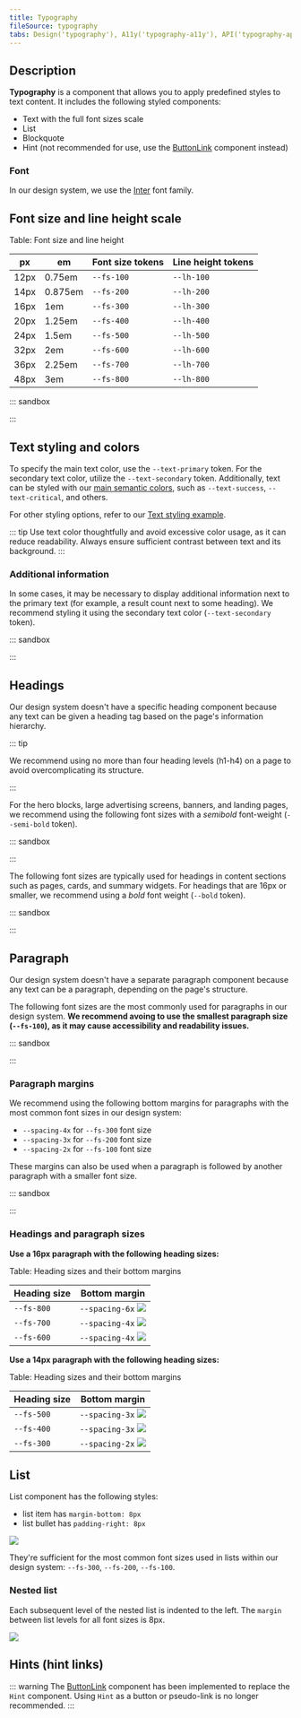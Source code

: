 ```yaml
---
title: Typography
fileSource: typography
tabs: Design('typography'), A11y('typography-a11y'), API('typography-api'), Example('typography-code'), Changelog('typography-changelog')
---
```


## Description

**Typography** is a component that allows you to apply predefined styles to text content. It includes the following styled components:

- Text with the full font sizes scale
- List
- Blockquote
- Hint (not recommended for use, use the [ButtonLink](../../components/button/button-code#button-looking-like-link) component instead)

### Font

In our design system, we use the [Inter](https://fonts.google.com/specimen/Inter?query=inter) font family.

## Font size and line height scale

Table: Font size and line height

| px   | em      | Font size tokens | Line height tokens |
| ---- | ------- | ---------------- | ------------------ |
| 12px | 0.75em  | `--fs-100`       | `--lh-100`         |
| 14px | 0.875em | `--fs-200`       | `--lh-200`         |
| 16px | 1em     | `--fs-300`       | `--lh-300`         |
| 20px | 1.25em  | `--fs-400`       | `--lh-400`         |
| 24px | 1.5em   | `--fs-500`       | `--lh-500`         |
| 32px | 2em     | `--fs-600`       | `--lh-600`         |
| 36px | 2.25em  | `--fs-700`       | `--lh-700`         |
| 48px | 3em     | `--fs-800`       | `--lh-800`         |

::: sandbox

<script lang="tsx">
  export Demo from 'stories/components/typography/docs/examples/font-size-and-line-height.tsx';
</script>

:::

## Text styling and colors

To specify the main text color, use the `--text-primary` token. For the secondary text color, utilize the `--text-secondary` token. Additionally, text can be styled with our [main semantic colors](/style/design-tokens/design-tokens#semantic-tokens), such as `--text-success`, `--text-critical`, and others.

For other styling options, refer to our [Text styling example](/style/typography/typography-code#text-styling).

::: tip
Use text color thoughtfully and avoid excessive color usage, as it can reduce readability. Always ensure sufficient contrast between text and its background.
:::

### Additional information

In some cases, it may be necessary to display additional information next to the primary text (for example, a result count next to some heading). We recommend styling it using the secondary text color (`--text-secondary` token).

::: sandbox

<script lang="tsx">
  export Demo from 'stories/components/typography/docs/examples/additional-information.tsx';
</script>

:::

## Headings

Our design system doesn't have a specific heading component because any text can be given a heading tag based on the page's information hierarchy.

::: tip

We recommend using no more than four heading levels (h1-h4) on a page to avoid overcomplicating its structure.

:::

For the hero blocks, large advertising screens, banners, and landing pages, we recommend using the following font sizes with a _semibold_ font-weight (`--semi-bold` token).

::: sandbox

<script lang="tsx">
  export Demo from 'stories/components/typography/docs/examples/headings-main.tsx';
</script>

:::

The following font sizes are typically used for headings in content sections such as pages, cards, and summary widgets. For headings that are 16px or smaller, we recommend using a _bold_ font weight (`--bold` token).

::: sandbox

<script lang="tsx">
  export Demo from 'stories/components/typography/docs/examples/headings-other.tsx';
</script>

:::

<!-- ### Headings for mobile devices

To improve readability on different screens, adjust the size of headings based on the [breakpoints](/layout/breakpoints/breakpoints).

::: tip
Only change font styles, not the markup.
:::

Table: Heading styles for mobile devices

| 0px – 768px                    | 768px – ∞                      |
| ------------------------------ | ------------------------------ |
| 36/40 – `--fs-700`, `--lh-700` | 48/56 – `--fs-800`, `--lh-800` |
| 32/40 – `--fs-600`, `--lh-600` | 36/40 – `--fs-700`, `--lh-700` |
| 24/28 – `--fs-500`, `--lh-500` | 32/40 – `--fs-600`, `--lh-600` |
| 20/24 – `--fs-400`, `--lh-400` | 24/28 – `--fs-500`, `--lh-500` |
| 16/24 – `--fs-300`, `--lh-300` | 20/24 – `--fs-400`, `--lh-400` |
| 14/20 – `--fs-200`, `--lh-200` | 16/24 – `--fs-300`, `--lh-300` | -->

## Paragraph

Our design system doesn't have a separate paragraph component because any text can be a paragraph, depending on the page's structure.

The following font sizes are the most commonly used for paragraphs in our design system. **We recommend avoing to use the smallest paragraph size (`--fs-100`), as it may cause accessibility and readability issues.**

::: sandbox

<script lang="tsx">
  export Demo from 'stories/components/typography/docs/examples/paragraphs.tsx';
</script>

:::

### Paragraph margins

We recommend using the following bottom margins for paragraphs with the most common font sizes in our design system:

- `--spacing-4x` for `--fs-300` font size
- `--spacing-3x` for `--fs-200` font size
- `--spacing-2x` for `--fs-100` font size

These margins can also be used when a paragraph is followed by another paragraph with a smaller font size.

::: sandbox

<script lang="tsx">
  export Demo from 'stories/components/typography/docs/examples/paragraph-margins.tsx';
</script>

:::

### Headings and paragraph sizes

**Use a 16px paragraph with the following heading sizes:**

Table: Heading sizes and their bottom margins

| Heading&nbsp;size | Bottom margin                       |
| ----------------- | ----------------------------------- |
| `--fs-800`        | `--spacing-6x` ![](static/h1-p.png) |
| `--fs-700`        | `--spacing-4x` ![](static/h2-p.png) |
| `--fs-600`        | `--spacing-4x` ![](static/h3-p.png) |

**Use a 14px paragraph with the following heading sizes:**

Table: Heading sizes and their bottom margins

| Heading&nbsp;size | Bottom margin                       |
| ----------------- | ----------------------------------- |
| `--fs-500`        | `--spacing-3x` ![](static/h4-p.png) |
| `--fs-400`        | `--spacing-3x` ![](static/h5-p.png) |
| `--fs-300`        | `--spacing-2x` ![](static/h6-p.png) |

## List

List component has the following styles:

- list item has `margin-bottom: 8px`
- list bullet has `padding-right: 8px`

![](static/list-margins.png)

They're sufficient for the most common font sizes used in lists within our design system: `--fs-300`, `--fs-200`, `--fs-100`.

### Nested list

Each subsequent level of the nested list is indented to the left. The `margin` between list levels for all font sizes is 8px.

![](static/second-level.png)

## Hints (hint links)

::: warning
The [ButtonLink](../../components/button/button.md#button-with-link-styles) component has been implemented to replace the `Hint` component. Using `Hint` as a button or pseudo-link is no longer recommended.
:::
